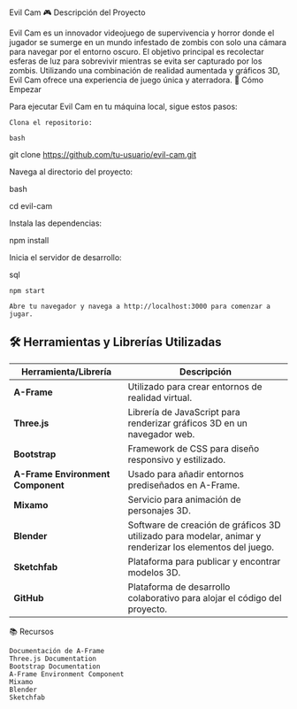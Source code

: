Evil Cam
🎮 Descripción del Proyecto

Evil Cam es un innovador videojuego de supervivencia y horror donde el jugador se sumerge en un mundo infestado de zombis con solo una cámara para navegar por el entorno oscuro. El objetivo principal es recolectar esferas de luz para sobrevivir mientras se evita ser capturado por los zombis. Utilizando una combinación de realidad aumentada y gráficos 3D, Evil Cam ofrece una experiencia de juego única y aterradora.
🚀 Cómo Empezar

Para ejecutar Evil Cam en tu máquina local, sigue estos pasos:

    Clona el repositorio:

    bash

git clone https://github.com/tu-usuario/evil-cam.git

Navega al directorio del proyecto:

bash

cd evil-cam

Instala las dependencias:

npm install

Inicia el servidor de desarrollo:

sql

    npm start

    Abre tu navegador y navega a http://localhost:3000 para comenzar a jugar.

## 🛠 Herramientas y Librerías Utilizadas

| Herramienta/Librería                 | Descripción                                                                                      |
|--------------------------------------|--------------------------------------------------------------------------------------------------|
| **A-Frame**                          | Utilizado para crear entornos de realidad virtual.                                               |
| **Three.js**                         | Librería de JavaScript para renderizar gráficos 3D en un navegador web.                         |
| **Bootstrap**                        | Framework de CSS para diseño responsivo y estilizado.                                            |
| **A-Frame Environment Component**    | Usado para añadir entornos prediseñados en A-Frame.                                              |
| **Mixamo**                           | Servicio para animación de personajes 3D.                                                       |
| **Blender**                          | Software de creación de gráficos 3D utilizado para modelar, animar y renderizar los elementos del juego. |
| **Sketchfab**                        | Plataforma para publicar y encontrar modelos 3D.                                                |
| **GitHub**                           | Plataforma de desarrollo colaborativo para alojar el código del proyecto.                       |

📚 Recursos

    Documentación de A-Frame
    Three.js Documentation
    Bootstrap Documentation
    A-Frame Environment Component
    Mixamo
    Blender
    Sketchfab